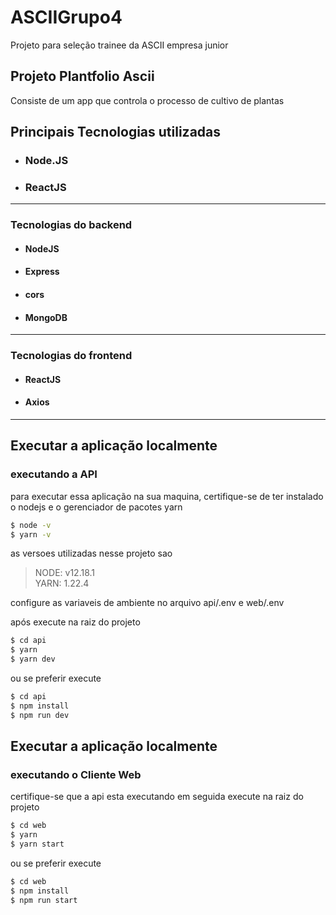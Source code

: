 # ASCIIGrupo4
Projeto para seleção trainee da ASCII empresa junior

## Projeto Plantfolio Ascii
Consiste de um app que controla o processo de cultivo de plantas

## Principais Tecnologias utilizadas
* ### Node.JS
* ### ReactJS
---

### Tecnologias do backend
* #### NodeJS
* #### Express
* #### cors
* #### MongoDB
---

### Tecnologias do frontend
* #### ReactJS
* #### Axios
---

## Executar a aplicação localmente
### executando a API
para executar essa aplicação na sua maquina, certifique-se de ter instalado o nodejs e o gerenciador de pacotes yarn
```sh
$ node -v
$ yarn -v
```
as versoes utilizadas nesse projeto sao
> NODE: v12.18.1\
> YARN: 1.22.4

configure as variaveis de ambiente no arquivo api/.env e web/.env

após execute na raiz do projeto
```sh
$ cd api
$ yarn
$ yarn dev
```
ou se preferir execute
```sh
$ cd api
$ npm install
$ npm run dev
```

## Executar a aplicação localmente
### executando o Cliente Web
certifique-se que a api esta executando 
em seguida execute na raiz do projeto
```sh
$ cd web
$ yarn
$ yarn start
```
ou se preferir execute
```sh
$ cd web
$ npm install
$ npm run start
```